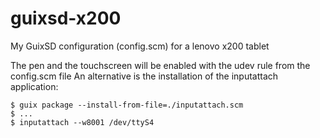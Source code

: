 # guixsd-x200
My GuixSD configuration (config.scm) for a lenovo x200 tablet

The pen and the touchscreen will be enabled with the udev rule from the config.scm file
An alternative is the installation of the inputattach application:
```
$ guix package --install-from-file=./inputattach.scm
$ ...
$ inputattach --w8001 /dev/ttyS4
```
